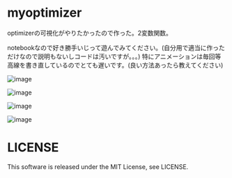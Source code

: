 # myoptimizer
optimizerの可視化がやりたかったので作った。2変数関数。

notebookなので好き勝手いじって遊んでみてください。(自分用で適当に作っただけなので説明もないしコードは汚いですが。。。)
特にアニメーションは毎回等高線を書き直しているのでとても遅いです。(良い方法あったら教えてください)

![image](https://user-images.githubusercontent.com/46624038/188425109-616a624e-ffeb-4d00-b579-f1973bbc0d5a.png)

![image](https://user-images.githubusercontent.com/46624038/188425159-815482c6-721a-4031-8a96-44f3a9e6ced3.png)

![image](https://user-images.githubusercontent.com/46624038/188425200-2c3997fb-ed55-4af5-a0ee-98d8a8cc188d.png)

![image](https://user-images.githubusercontent.com/46624038/188425225-3d81dc8e-5dae-48a0-8a71-4d42e4a95148.png)

# LICENSE
This software is released under the MIT License, see LICENSE.
